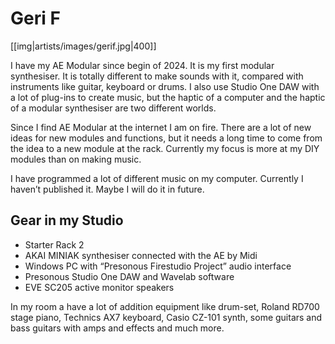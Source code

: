 # Geri F

[[img|artists/images/gerif.jpg|400]]

I have my AE Modular since begin of 2024. It is my first modular synthesiser. It is totally different to make sounds with it, compared with instruments like guitar, keyboard or drums. I also use Studio One DAW with a lot of plug-ins to create music, but the haptic of a computer and the haptic of a modular synthesiser are two different worlds. 

Since I find AE Modular at the internet I am on fire. There are a lot of new ideas for new modules and functions, but it needs a long time to come from the idea to a new module at the rack. Currently my focus is more at my DIY modules than on making music.

I have programmed a lot of different music on my computer. Currently I haven’t published it. Maybe I will do it in future.

## Gear in my Studio

* Starter Rack 2 
* AKAI MINIAK synthesiser connected with the AE by Midi
* Windows PC with “Presonous Firestudio Project” audio interface
* Presonous Studio One DAW and Wavelab software 
* EVE SC205 active monitor speakers

In my room a have a lot of addition equipment like drum-set, Roland RD700 stage piano, Technics AX7 keyboard, Casio CZ-101 synth, some guitars and bass guitars with amps and effects and much more. 
